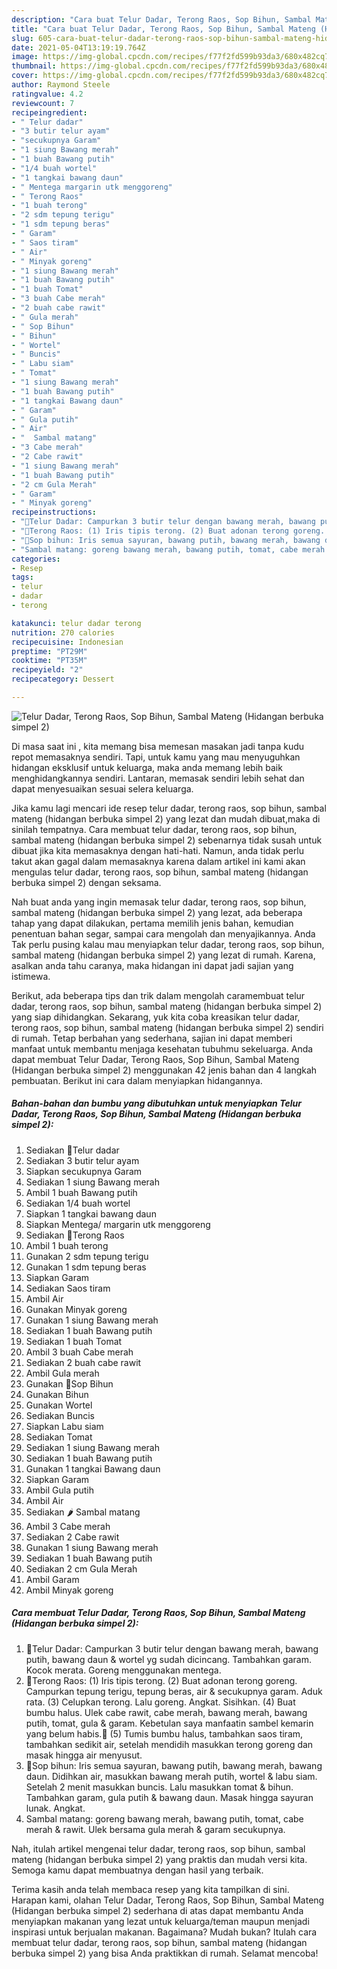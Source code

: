 ```yaml
---
description: "Cara buat Telur Dadar, Terong Raos, Sop Bihun, Sambal Mateng (Hidangan berbuka simpel 2) yang enak dan Mudah Dibuat"
title: "Cara buat Telur Dadar, Terong Raos, Sop Bihun, Sambal Mateng (Hidangan berbuka simpel 2) yang enak dan Mudah Dibuat"
slug: 605-cara-buat-telur-dadar-terong-raos-sop-bihun-sambal-mateng-hidangan-berbuka-simpel-2-yang-enak-dan-mudah-dibuat
date: 2021-05-04T13:19:19.764Z
image: https://img-global.cpcdn.com/recipes/f77f2fd599b93da3/680x482cq70/telur-dadar-terong-raos-sop-bihun-sambal-mateng-hidangan-berbuka-simpel-2-foto-resep-utama.jpg
thumbnail: https://img-global.cpcdn.com/recipes/f77f2fd599b93da3/680x482cq70/telur-dadar-terong-raos-sop-bihun-sambal-mateng-hidangan-berbuka-simpel-2-foto-resep-utama.jpg
cover: https://img-global.cpcdn.com/recipes/f77f2fd599b93da3/680x482cq70/telur-dadar-terong-raos-sop-bihun-sambal-mateng-hidangan-berbuka-simpel-2-foto-resep-utama.jpg
author: Raymond Steele
ratingvalue: 4.2
reviewcount: 7
recipeingredient:
- " Telur dadar"
- "3 butir telur ayam"
- "secukupnya Garam"
- "1 siung Bawang merah"
- "1 buah Bawang putih"
- "1/4 buah wortel"
- "1 tangkai bawang daun"
- " Mentega margarin utk menggoreng"
- " Terong Raos"
- "1 buah terong"
- "2 sdm tepung terigu"
- "1 sdm tepung beras"
- " Garam"
- " Saos tiram"
- " Air"
- " Minyak goreng"
- "1 siung Bawang merah"
- "1 buah Bawang putih"
- "1 buah Tomat"
- "3 buah Cabe merah"
- "2 buah cabe rawit"
- " Gula merah"
- " Sop Bihun"
- " Bihun"
- " Wortel"
- " Buncis"
- " Labu siam"
- " Tomat"
- "1 siung Bawang merah"
- "1 buah Bawang putih"
- "1 tangkai Bawang daun"
- " Garam"
- " Gula putih"
- " Air"
- "  Sambal matang"
- "3 Cabe merah"
- "2 Cabe rawit"
- "1 siung Bawang merah"
- "1 buah Bawang putih"
- "2 cm Gula Merah"
- " Garam"
- " Minyak goreng"
recipeinstructions:
- "🍳Telur Dadar: Campurkan 3 butir telur dengan bawang merah, bawang putih, bawang daun &amp; wortel yg sudah dicincang. Tambahkan garam. Kocok merata. Goreng menggunakan mentega."
- "🍆Terong Raos: (1) Iris tipis terong. (2) Buat adonan terong goreng. Campurkan tepung terigu, tepung beras, air &amp; secukupnya garam. Aduk rata. (3) Celupkan terong. Lalu goreng. Angkat. Sisihkan. (4) Buat bumbu halus. Ulek cabe rawit, cabe merah, bawang merah, bawang putih, tomat, gula &amp; garam. Kebetulan saya manfaatin sambel kemarin yang belum habis.😬 (5) Tumis bumbu halus, tambahkan saos tiram, tambahkan sedikit air, setelah mendidih masukkan terong goreng dan masak hingga air menyusut."
- "🍲Sop bihun: Iris semua sayuran, bawang putih, bawang merah, bawang daun. Didihkan air, masukkan bawang merah putih, wortel &amp; labu siam. Setelah 2 menit masukkan buncis. Lalu masukkan tomat &amp; bihun. Tambahkan garam, gula putih &amp; bawang daun. Masak hingga sayuran lunak. Angkat."
- "Sambal matang: goreng bawang merah, bawang putih, tomat, cabe merah &amp; rawit. Ulek bersama gula merah &amp; garam secukupnya."
categories:
- Resep
tags:
- telur
- dadar
- terong

katakunci: telur dadar terong 
nutrition: 270 calories
recipecuisine: Indonesian
preptime: "PT29M"
cooktime: "PT35M"
recipeyield: "2"
recipecategory: Dessert

---
```



![Telur Dadar, Terong Raos, Sop Bihun, Sambal Mateng (Hidangan berbuka simpel 2)](https://img-global.cpcdn.com/recipes/f77f2fd599b93da3/680x482cq70/telur-dadar-terong-raos-sop-bihun-sambal-mateng-hidangan-berbuka-simpel-2-foto-resep-utama.jpg)

Di masa  saat ini , kita memang bisa memesan masakan jadi tanpa kudu repot memasaknya sendiri. Tapi, untuk kamu yang mau menyuguhkan hidangan eksklusif untuk keluarga, maka anda memang lebih baik menghidangkannya sendiri. Lantaran, memasak sendiri lebih sehat dan dapat menyesuaikan sesuai selera keluarga.

Jika kamu lagi mencari ide resep telur dadar, terong raos, sop bihun, sambal mateng (hidangan berbuka simpel 2) yang lezat dan mudah dibuat,maka di sinilah tempatnya. Cara membuat telur dadar, terong raos, sop bihun, sambal mateng (hidangan berbuka simpel 2)  sebenarnya tidak susah untuk dibuat jika kita memasaknya dengan hati-hati. Namun, anda tidak perlu takut akan gagal dalam memasaknya 
karena dalam artikel ini kami akan mengulas telur dadar, terong raos, sop bihun, sambal mateng (hidangan berbuka simpel 2) dengan seksama.  



Nah buat anda yang ingin memasak telur dadar, terong raos, sop bihun, sambal mateng (hidangan berbuka simpel 2) yang lezat, ada beberapa tahap yang dapat dilakukan, pertama memilih jenis bahan, kemudian penentuan bahan segar, sampai cara mengolah dan menyajikannya. Anda Tak perlu pusing kalau mau menyiapkan telur dadar, terong raos, sop bihun, sambal mateng (hidangan berbuka simpel 2) yang lezat di rumah. Karena, asalkan anda  tahu caranya, maka hidangan ini dapat jadi sajian yang istimewa.

Berikut, ada beberapa tips dan trik dalam mengolah caramembuat telur dadar, terong raos, sop bihun, sambal mateng (hidangan berbuka simpel 2) yang siap dihidangkan. Sekarang, yuk kita coba kreasikan telur dadar, terong raos, sop bihun, sambal mateng (hidangan berbuka simpel 2) sendiri di rumah. Tetap berbahan yang sederhana, sajian ini dapat memberi manfaat untuk membantu menjaga kesehatan tubuhmu sekeluarga. Anda dapat membuat Telur Dadar, Terong Raos, Sop Bihun, Sambal Mateng (Hidangan berbuka simpel 2) menggunakan 42 jenis bahan dan 4 langkah pembuatan. Berikut ini cara dalam menyiapkan hidangannya.

<!--inarticleads1-->

##### Bahan-bahan dan bumbu yang dibutuhkan untuk menyiapkan Telur Dadar, Terong Raos, Sop Bihun, Sambal Mateng (Hidangan berbuka simpel 2):

1. Sediakan  🐣Telur dadar
1. Sediakan 3 butir telur ayam
1. Siapkan secukupnya Garam
1. Sediakan 1 siung Bawang merah
1. Ambil 1 buah Bawang putih
1. Sediakan 1/4 buah wortel
1. Siapkan 1 tangkai bawang daun
1. Siapkan  Mentega/ margarin utk menggoreng
1. Sediakan  🍆Terong Raos
1. Ambil 1 buah terong
1. Gunakan 2 sdm tepung terigu
1. Gunakan 1 sdm tepung beras
1. Siapkan  Garam
1. Sediakan  Saos tiram
1. Ambil  Air
1. Gunakan  Minyak goreng
1. Gunakan 1 siung Bawang merah
1. Sediakan 1 buah Bawang putih
1. Sediakan 1 buah Tomat
1. Ambil 3 buah Cabe merah
1. Sediakan 2 buah cabe rawit
1. Ambil  Gula merah
1. Gunakan  🍲Sop Bihun
1. Gunakan  Bihun
1. Gunakan  Wortel
1. Sediakan  Buncis
1. Siapkan  Labu siam
1. Sediakan  Tomat
1. Sediakan 1 siung Bawang merah
1. Sediakan 1 buah Bawang putih
1. Gunakan 1 tangkai Bawang daun
1. Siapkan  Garam
1. Ambil  Gula putih
1. Ambil  Air
1. Sediakan  🌶️ Sambal matang
1. Ambil 3 Cabe merah
1. Sediakan 2 Cabe rawit
1. Gunakan 1 siung Bawang merah
1. Sediakan 1 buah Bawang putih
1. Sediakan 2 cm Gula Merah
1. Ambil  Garam
1. Ambil  Minyak goreng




<!--inarticleads2-->

##### Cara membuat Telur Dadar, Terong Raos, Sop Bihun, Sambal Mateng (Hidangan berbuka simpel 2):

1. 🍳Telur Dadar: Campurkan 3 butir telur dengan bawang merah, bawang putih, bawang daun &amp; wortel yg sudah dicincang. Tambahkan garam. Kocok merata. Goreng menggunakan mentega.
1. 🍆Terong Raos: (1) Iris tipis terong. (2) Buat adonan terong goreng. Campurkan tepung terigu, tepung beras, air &amp; secukupnya garam. Aduk rata. (3) Celupkan terong. Lalu goreng. Angkat. Sisihkan. (4) Buat bumbu halus. Ulek cabe rawit, cabe merah, bawang merah, bawang putih, tomat, gula &amp; garam. Kebetulan saya manfaatin sambel kemarin yang belum habis.😬 (5) Tumis bumbu halus, tambahkan saos tiram, tambahkan sedikit air, setelah mendidih masukkan terong goreng dan masak hingga air menyusut.
1. 🍲Sop bihun: Iris semua sayuran, bawang putih, bawang merah, bawang daun. Didihkan air, masukkan bawang merah putih, wortel &amp; labu siam. Setelah 2 menit masukkan buncis. Lalu masukkan tomat &amp; bihun. Tambahkan garam, gula putih &amp; bawang daun. Masak hingga sayuran lunak. Angkat.
1. Sambal matang: goreng bawang merah, bawang putih, tomat, cabe merah &amp; rawit. Ulek bersama gula merah &amp; garam secukupnya.




Nah, itulah artikel mengenai  telur dadar, terong raos, sop bihun, sambal mateng (hidangan berbuka simpel 2)  yang praktis dan mudah versi kita. Semoga kamu dapat membuatnya dengan hasil yang terbaik. 

Terima kasih anda telah membaca resep yang kita tampilkan di sini. Harapan kami, olahan  Telur Dadar, Terong Raos, Sop Bihun, Sambal Mateng (Hidangan berbuka simpel 2) sederhana di atas dapat membantu Anda menyiapkan makanan yang lezat untuk keluarga/teman maupun menjadi inspirasi untuk berjualan makanan. Bagaimana? Mudah bukan? Itulah cara membuat telur dadar, terong raos, sop bihun, sambal mateng (hidangan berbuka simpel 2) yang bisa Anda praktikkan di rumah. Selamat mencoba!

